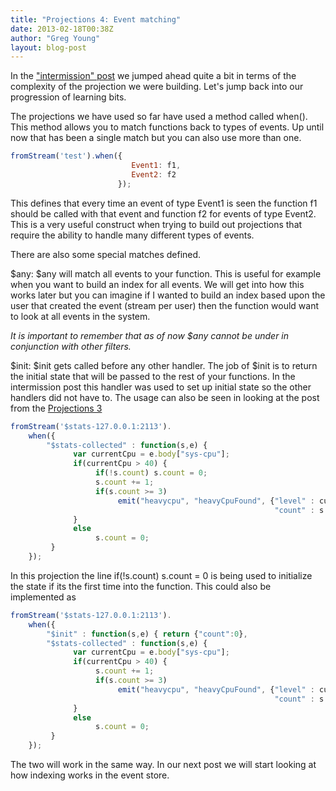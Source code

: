 ```yaml
---
title: "Projections 4: Event matching"
date: 2013-02-18T00:38Z
author: "Greg Young"
layout: blog-post
---
```


In the <a href="http://geteventstore.com/blog/20130217/projections-intermission/">"intermission" post</a> we jumped ahead quite a bit in terms of the complexity of the projection we were building. Let's jump back into our progression of learning bits.

The projections we have used so far have used a method called when(). This method allows you to match functions back to types of events. Up until now that has been a single match but you can also use more than one.

```javascript
fromStream('test').when({
                           Event1: f1,
                           Event2: f2
                        });
```

This defines that every time an event of type Event1 is seen the function f1 should be called with that event and function f2 for events of type Event2. This is a very useful construct when trying to build out projections that require the ability to handle many different types of events.

There are also some special matches defined.

$any: $any will match all events to your function. This is useful for example when you want to build an index for all events. We will get into how this works later but you can imagine if I wanted to build an index based upon the user that created the event (stream per user) then the function would want to look at all events in the system.

*It is important to remember that as of now $any cannot be under in conjunction with other filters.*

$init: $init gets called before any other handler. The job of $init is to return the initial state that will be passed to the rest of your functions. In the intermission post this handler was used to set up initial state so the other handlers did not have to. The usage can also be seen in looking at the post from the <a href="http://geteventstore.com/blog/20130215/projections-3-using-state/">Projections 3</a>

```javascript
fromStream('$stats-127.0.0.1:2113').
    when({
        "$stats-collected" : function(s,e) {
              var currentCpu = e.body["sys-cpu"];
              if(currentCpu > 40) {
                   if(!s.count) s.count = 0;
                   s.count += 1;
                   if(s.count >= 3)
                        emit("heavycpu", "heavyCpuFound", {"level" : currentCpu,
                                                           "count" : s.count});
              }
              else
                   s.count = 0;
         }
    });
```

In this projection the line if(!s.count) s.count = 0 is being used to initialize the state if its the first time into the function. This could also be implemented as

```javascript
fromStream('$stats-127.0.0.1:2113').
    when({
        "$init" : function(s,e) { return {"count":0},
        "$stats-collected" : function(s,e) {
              var currentCpu = e.body["sys-cpu"];
              if(currentCpu > 40) {
                   s.count += 1;
                   if(s.count >= 3)
                        emit("heavycpu", "heavyCpuFound", {"level" : currentCpu,
                                                           "count" : s.count});
              }
              else
                   s.count = 0;
         }
    });
```

The two will work in the same way. In our next post we will start looking at how indexing works in the event store.